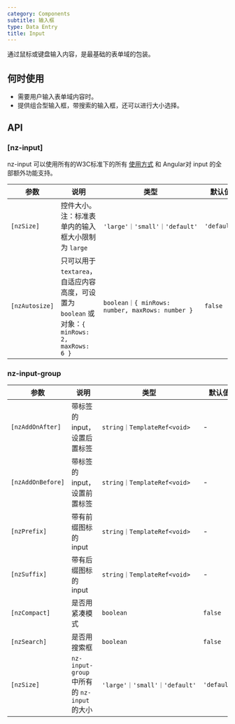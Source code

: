 ```yaml
---
category: Components
subtitle: 输入框
type: Data Entry
title: Input
---
```


通过鼠标或键盘输入内容，是最基础的表单域的包装。

## 何时使用

- 需要用户输入表单域内容时。
- 提供组合型输入框，带搜索的输入框，还可以进行大小选择。

## API

### [nz-input]

nz-input 可以使用所有的W3C标准下的所有 [使用方式](https://www.w3schools.com/tags/tag_input.asp) 和 Angular对 input 的全部额外功能支持。

| 参数 | 说明 | 类型 | 默认值 |
| --- | --- | --- | --- |
| `[nzSize]` | 控件大小。注：标准表单内的输入框大小限制为 `large` | `'large'｜'small'｜'default'` | `'default'` |
| `[nzAutosize]` | 只可以用于 `textarea`，自适应内容高度，可设置为 `boolean` 或对象：`{ minRows: 2, maxRows: 6 }` | `boolean｜{ minRows: number, maxRows: number }` | `false` |

### nz-input-group

| 参数 | 说明 | 类型 | 默认值 |
| --- | --- | --- | --- |
| `[nzAddOnAfter]` | 带标签的 input，设置后置标签 | `string｜TemplateRef<void>` | - |
| `[nzAddOnBefore]` | 带标签的 input，设置前置标签 | `string｜TemplateRef<void>` | - |
| `[nzPrefix]` | 带有前缀图标的 input | `string｜TemplateRef<void>` | - |
| `[nzSuffix]` | 带有后缀图标的 input | `string｜TemplateRef<void>` | - |
| `[nzCompact]` | 是否用紧凑模式 | `boolean` | `false` |
| `[nzSearch]` | 是否用搜索框 | `boolean` | `false` |
| `[nzSize]` | `nz-input-group` 中所有的 `nz-input` 的大小 | `'large'｜'small'｜'default'` | `'default'` |
